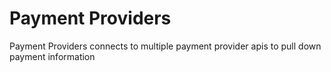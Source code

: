 # Payment Providers
Payment Providers connects to multiple payment provider apis to pull down payment information
